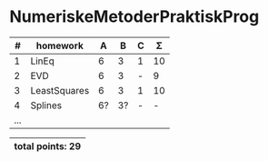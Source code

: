 # NumeriskeMetoderPraktiskProg
| #  | homework      | A | B | C | Σ   |
| -- | ------------- | - | - | - | --- |
| 1  | LinEq         | 6 | 3 | 1 | 10  |
| 2  | EVD           | 6 | 3 | - |  9  |
| 3  | LeastSquares  | 6 | 3 | 1 | 10  |
| 4  | Splines       | 6? | 3? | - | - |
|              ...                     |
 

|                    total points: 29  |
| ------------------------------------ |
